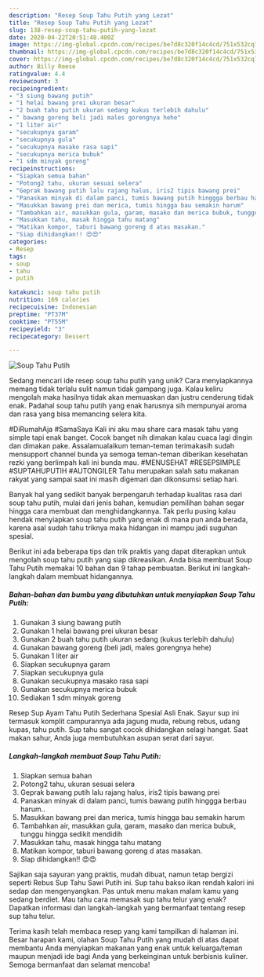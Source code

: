 ```yaml
---
description: "Resep Soup Tahu Putih yang Lezat"
title: "Resep Soup Tahu Putih yang Lezat"
slug: 138-resep-soup-tahu-putih-yang-lezat
date: 2020-04-22T20:51:48.400Z
image: https://img-global.cpcdn.com/recipes/be7d8c320f14c4cd/751x532cq70/soup-tahu-putih-foto-resep-utama.jpg
thumbnail: https://img-global.cpcdn.com/recipes/be7d8c320f14c4cd/751x532cq70/soup-tahu-putih-foto-resep-utama.jpg
cover: https://img-global.cpcdn.com/recipes/be7d8c320f14c4cd/751x532cq70/soup-tahu-putih-foto-resep-utama.jpg
author: Billy Reese
ratingvalue: 4.4
reviewcount: 3
recipeingredient:
- "3 siung bawang putih"
- "1 helai bawang prei ukuran besar"
- "2 buah tahu putih ukuran sedang kukus terlebih dahulu"
- " bawang goreng beli jadi males gorengnya hehe"
- "1 liter air"
- "secukupnya garam"
- "secukupnya gula"
- "secukupnya masako rasa sapi"
- "secukupnya merica bubuk"
- "1 sdm minyak goreng"
recipeinstructions:
- "Siapkan semua bahan"
- "Potong2 tahu, ukuran sesuai selera"
- "Geprak bawang putih lalu rajang halus, iris2 tipis bawang prei"
- "Panaskan minyak di dalam panci, tumis bawang putih hinggga berbau harum.."
- "Masukkan bawang prei dan merica, tumis hingga bau semakin harum"
- "Tambahkan air, masukkan gula, garam, masako dan merica bubuk, tunggu hingga sedikit mendidih"
- "Masukkan tahu, masak hingga tahu matang"
- "Matikan kompor, taburi bawang goreng d atas masakan."
- "Siap dihidangkan!! 😍😍"
categories:
- Resep
tags:
- soup
- tahu
- putih

katakunci: soup tahu putih 
nutrition: 169 calories
recipecuisine: Indonesian
preptime: "PT37M"
cooktime: "PT55M"
recipeyield: "3"
recipecategory: Dessert

---
```



![Soup Tahu Putih](https://img-global.cpcdn.com/recipes/be7d8c320f14c4cd/751x532cq70/soup-tahu-putih-foto-resep-utama.jpg)

Sedang mencari ide resep soup tahu putih yang unik? Cara menyiapkannya memang tidak terlalu sulit namun tidak gampang juga. Kalau keliru mengolah maka hasilnya tidak akan memuaskan dan justru cenderung tidak enak. Padahal soup tahu putih yang enak harusnya sih mempunyai aroma dan rasa yang bisa memancing selera kita.

#DiRumahAja #SamaSaya Kali ini aku mau share cara masak tahu yang simple tapi enak banget. Cocok banget nih dimakan kalau cuaca lagi dingin dan dimakan pake. Assalamualaikum teman-teman terimakasih sudah mensupport channel bunda ya semoga teman-teman diberikan kesehatan rezki yang berlimpah kali ini bunda mau. #MENUSEHAT #RESEPSIMPLE #SUPTAHUPUTIH #AUTONGILER Tahu merupakan salah satu makanan rakyat yang sampai saat ini masih digemari dan dikonsumsi setiap hari.

Banyak hal yang sedikit banyak berpengaruh terhadap kualitas rasa dari soup tahu putih, mulai dari jenis bahan, kemudian pemilihan bahan segar hingga cara membuat dan menghidangkannya. Tak perlu pusing kalau hendak menyiapkan soup tahu putih yang enak di mana pun anda berada, karena asal sudah tahu triknya maka hidangan ini mampu jadi suguhan spesial.


Berikut ini ada beberapa tips dan trik praktis yang dapat diterapkan untuk mengolah soup tahu putih yang siap dikreasikan. Anda bisa membuat Soup Tahu Putih memakai 10 bahan dan 9 tahap pembuatan. Berikut ini langkah-langkah dalam membuat hidangannya.

<!--inarticleads1-->

##### Bahan-bahan dan bumbu yang dibutuhkan untuk menyiapkan Soup Tahu Putih:

1. Gunakan 3 siung bawang putih
1. Gunakan 1 helai bawang prei ukuran besar
1. Gunakan 2 buah tahu putih ukuran sedang (kukus terlebih dahulu)
1. Gunakan  bawang goreng (beli jadi, males gorengnya hehe)
1. Gunakan 1 liter air
1. Siapkan secukupnya garam
1. Siapkan secukupnya gula
1. Gunakan secukupnya masako rasa sapi
1. Gunakan secukupnya merica bubuk
1. Sediakan 1 sdm minyak goreng


Resep Sup Ayam Tahu Putih Sederhana Spesial Asli Enak. Sayur sup ini termasuk komplit campurannya ada jagung muda, rebung rebus, udang kupas, tahu putih. Sup tahu sangat cocok dihidangkan selagi hangat. Saat makan sahur, Anda juga membutuhkan asupan serat dari sayur. 

<!--inarticleads2-->

##### Langkah-langkah membuat Soup Tahu Putih:

1. Siapkan semua bahan
1. Potong2 tahu, ukuran sesuai selera
1. Geprak bawang putih lalu rajang halus, iris2 tipis bawang prei
1. Panaskan minyak di dalam panci, tumis bawang putih hinggga berbau harum..
1. Masukkan bawang prei dan merica, tumis hingga bau semakin harum
1. Tambahkan air, masukkan gula, garam, masako dan merica bubuk, tunggu hingga sedikit mendidih
1. Masukkan tahu, masak hingga tahu matang
1. Matikan kompor, taburi bawang goreng d atas masakan.
1. Siap dihidangkan!! 😍😍


Sajikan saja sayuran yang praktis, mudah dibuat, namun tetap bergizi seperti Rebus Sup Tahu Sawi Putih ini. Sup tahu bakso ikan rendah kalori ini sedap dan mengenyangkan. Pas untuk menu makan malam kamu yang sedang berdiet. Mau tahu cara memasak sup tahu telur yang enak? Dapatkan informasi dan langkah-langkah yang bermanfaat tentang resep sup tahu telur. 

Terima kasih telah membaca resep yang kami tampilkan di halaman ini. Besar harapan kami, olahan Soup Tahu Putih yang mudah di atas dapat membantu Anda menyiapkan makanan yang enak untuk keluarga/teman maupun menjadi ide bagi Anda yang berkeinginan untuk berbisnis kuliner. Semoga bermanfaat dan selamat mencoba!

